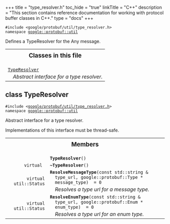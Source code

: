 +++
title = "type_resolver.h"
toc_hide = "true"
linkTitle = "C++"
description = "This section contains reference documentation for working with protocol buffer classes in C++."
type = "docs"
+++

<p><code>#include &lt;google/protobuf/util/type_resolver.h&gt;<br>namespace <a href="#google.protobuf.util">google::protobuf::util</a></code></p><p>Defines a TypeResolver for the Any message. </p><table width="100%"><tr><th colspan="2"><h3 style="margin-top: 4px">Classes in this file</h3></th></tr><tr><td><div><code><a href="#TypeResolver">TypeResolver</a></code></div><div style="font-style: italic; margin-top: 4px; margin-left: 16px;">Abstract interface for a type resolver. </div></td></tr></table><h2 id="TypeResolver">class TypeResolver</h2><p><code>#include &lt;<a href="#">google/protobuf/util/type_resolver.h</a>&gt;<br>namespace <a href="#google.protobuf.util">google::protobuf::util</a></code></p><p>Abstract interface for a type resolver. </p><p>Implementations of this interface must be thread-safe. </p>

<table><tr><th colspan="2"><h3 style="margin-top: 4px">Members</h3></th></tr><tr><td style="border-right-width: 0px; text-align: right;"><code></code></td><td style="border-left-width: 0px"id="TypeResolver.TypeResolver"><div style="padding-left: 16px; text-indent: -16px"><code><b>TypeResolver</b>()</code></div></td></tr><tr><td style="border-right-width: 0px; text-align: right;"><code>virtual </code></td><td style="border-left-width: 0px"id="TypeResolver.~TypeResolver"><div style="padding-left: 16px; text-indent: -16px"><code><b>~TypeResolver</b>()</code></div></td></tr><tr><td style="border-right-width: 0px; text-align: right;"><code>virtual util::Status</code></td><td style="border-left-width: 0px"id="TypeResolver.ResolveMessageType"><div style="padding-left: 16px; text-indent: -16px"><code><b>ResolveMessageType</b>(const std::string &amp; type_url, google::protobuf::Type * message_type)  = 0</code></div><div style="font-style: italic; margin-top: 4px; margin-left: 16px;">Resolves a type url for a message type. </div></td></tr><tr><td style="border-right-width: 0px; text-align: right;"><code>virtual util::Status</code></td><td style="border-left-width: 0px"id="TypeResolver.ResolveEnumType"><div style="padding-left: 16px; text-indent: -16px"><code><b>ResolveEnumType</b>(const std::string &amp; type_url, google::protobuf::Enum * enum_type)  = 0</code></div><div style="font-style: italic; margin-top: 4px; margin-left: 16px;">Resolves a type url for an enum type. </div></td></tr></table>
